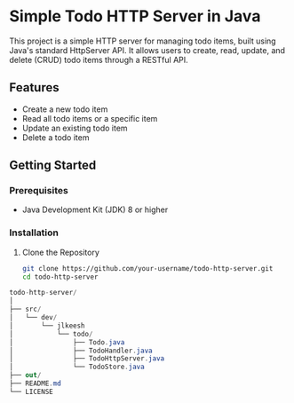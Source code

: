 # Simple Todo HTTP Server in Java

This project is a simple HTTP server for managing todo items, built using Java's standard HttpServer API. It allows users to create, read, update, and delete (CRUD) todo items through a RESTful API.

## Features

- Create a new todo item
- Read all todo items or a specific item
- Update an existing todo item
- Delete a todo item

## Getting Started

### Prerequisites

- Java Development Kit (JDK) 8 or higher

### Installation

1. Clone the Repository
   ```sh
   git clone https://github.com/your-username/todo-http-server.git
   cd todo-http-server


```csharp
todo-http-server/
│
├── src/
│   └── dev/
│       └── jlkeesh
│           └── todo/
│               ├── Todo.java
│               ├── TodoHandler.java
│               ├── TodoHttpServer.java
│               └── TodoStore.java
├── out/
├── README.md
└── LICENSE
```